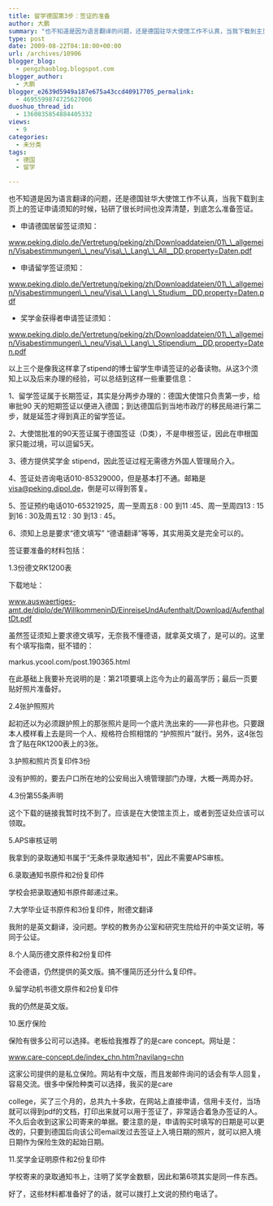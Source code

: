 ```yaml
---
title: 留学德国第3步：签证的准备
author: 大鹏
summary: "也不知道是因为语言翻译的问题，还是德国驻华大使馆工作不认真，当我下载到主页上的签证申请须知的时候，钻研了很长时间也没弄清楚，到底怎么准备签证。"
type: post
date: 2009-08-22T04:18:00+00:00
url: /archives/10906
blogger_blog:
  - pengzhaoblog.blogspot.com
blogger_author:
  - 大鹏
blogger_e2639d5949a187e675a43ccd40917705_permalink:
  - 4695599874725627006
duoshuo_thread_id:
  - 1360835854884405332
views:
  - 9
categories:
  - 未分类
tags:
  - 德国
  - 留学

---
```

也不知道是因为语言翻译的问题，还是德国驻华大使馆工作不认真，当我下载到主页上的签证申请须知的时候，钻研了很长时间也没弄清楚，到底怎么准备签证。
      
* 申请德国居留签证须知：
  
www.peking.diplo.de/Vertretung/peking/zh/Downloaddateien/01\_\_allgemein/Visabestimmungen\_\_neu/Visa\_\_Lang\_\_All__DD,property=Daten.pdf
      
* 申请留学签证须知：
  
www.peking.diplo.de/Vertretung/peking/zh/Downloaddateien/01\_\_allgemein/Visabestimmungen\_\_neu/Visa\_\_Lang\_\_Studium__DD,property=Daten.pdf
      
* 奖学金获得者申请签证须知：
  
www.peking.diplo.de/Vertretung/peking/zh/Downloaddateien/01\_\_allgemein/Visabestimmungen\_\_neu/Visa\_\_Lang\_\_Stipendium__DD,property=Daten.pdf

以上三个是像我这样拿了stipend的博士留学生申请签证的必备读物。从这3个须知上以及后来办理的经验，可以总结到这样一些重要信息：
  
1、留学签证属于长期签证，其实是分两步办理的：德国大使馆只负责第一步，给审批90 天的短期签证以便进入德国；到达德国后到当地市政厅的移民局进行第二步，就是延签才得到真正的留学签证。
  
2、大使馆批准的90天签证属于德国签证（D类），不是申根签证，因此在申根国家只能过境，可以逗留5天。
  
3、德方提供奖学金 stipend，因此签证过程无需德方外国人管理局介入。
  
4、签证处咨询电话010-85329000，但是基本打不通。邮箱是 visa@peking.dipol.de，倒是可以得到答复。
  
5、签证预约电话010-65321925，周一至周五8 : 00 到11 :45、周一至周四13 : 15 到16 : 30及周五12 : 30 到13 : 45。
  
6、须知上总是要求“德文填写” “德语翻译”等等，其实用英文是完全可以的。

签证要准备的材料包括：

1.3份德文RK1200表
  
下载地址：
  
www.auswaertiges-amt.de/diplo/de/WillkommeninD/EinreiseUndAufenthalt/Download/AufenthaltDt.pdf
  
虽然签证须知上要求德文填写，无奈我不懂德语，就拿英文填了，是可以的。这里有个填写指南，挺不错的：
  
markus.ycool.com/post.190365.html
  
在此基础上我要补充说明的是：第21项要填上迄今为止的最高学历；最后一页要贴好照片准备好。

2.4张护照照片
  
起初还以为必须跟护照上的那张照片是同一个底片洗出来的——非也非也。只要跟本人模样看上去是同一个人、规格符合照相馆的 “护照照片”就行。另外，这4张包含了贴在RK1200表上的3张。

3.护照和照片页复印件3份
  
没有护照的，要去户口所在地的公安局出入境管理部门办理，大概一两周办好。

4.3份第55条声明
  
这个下载的链接我暂时找不到了。应该是在大使馆主页上，或者到签证处应该可以领取。

5.APS审核证明
  
我拿到的录取通知书属于“无条件录取通知书”，因此不需要APS审核。

6.录取通知书原件和2份复印件
  
学校会把录取通知书原件邮递过来。

7.大学毕业证书原件和3份复印件，附德文翻译
  
我附的是英文翻译，没问题。学校的教务办公室和研究生院给开的中英文证明，等同于公证。

8.个人简历德文原件和2份复印件
  
不会德语，仍然提供的英文版。搞不懂简历还分什么复印件。

9.留学动机书德文原件和2份复印件
  
我的仍然是英文版。

10.医疗保险
  
保险有很多公司可以选择。老板给我推荐了的是care concept。网址是：
  
www.care-concept.de/index_chn.htm?navilang=chn

这家公司提供的是私立保险。网站有中文版，而且发邮件询问的话会有华人回复，容易交流。很多中保险种类可以选择，我买的是care
  
college，买了三个月的，总共九十多欧，在网站上直接申请，信用卡支付，当场就可以得到pdf的文档，打印出来就可以用于签证了，非常适合着急办签证的人。不久后会收到这家公司寄来的单据。要注意的是，申请购买时填写的日期是可以更改的，只要到德国后向该公司email发过去签证上入境日期的照片，就可以把入境日期作为保险生效的起始日期。

11.奖学金证明原件和2份复印件
  
学校寄来的录取通知书上，注明了奖学金数额，因此和第6项其实是同一件东西。

好了，这些材料都准备好了的话，就可以拨打上文说的预约电话了。
